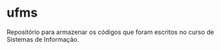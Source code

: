 # ufms
Repositório para armazenar os códigos que foram escritos no curso de Sistemas de Informação.
